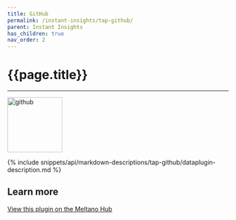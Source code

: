```yaml
---
title: GitHub
permalink: /instant-insights/tap-github/
parent: Instant Insights
has_children: true
nav_order: 2
---
```


# {{page.title}}

---

<img src="{{site.baseurl}}/assets/data_source_images/tap-github.png" width="125" alt="github">

{% include snippets/api/markdown-descriptions/tap-github/dataplugin-description.md %}

## Learn more

[View this plugin on the Meltano Hub](https://hub.meltano.com/extractors/tap-github/)
